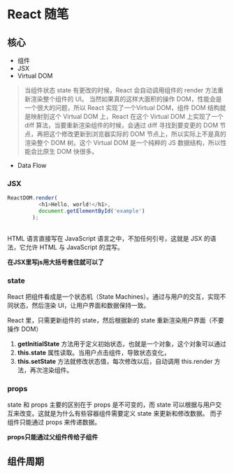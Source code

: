 # React 随笔    

## 核心

-  组件
-  JSX
-  Virtual DOM
>当组件状态 state 有更改的时候，React 会自动调用组件的 render 方法重新渲染整个组件的 UI。
>当然如果真的这样大面积的操作 DOM，性能会是一个很大的问题，所以 React 实现了一个Virtual DOM，组件 DOM 结构就是映射到这个 Virtual DOM 上，React 在这个 Virtual DOM 上实现了一个 diff 算法，当要重新渲染组件的时候，会通过 diff 寻找到要变更的 DOM 节点，再把这个修改更新到浏览器实际的 DOM 节点上，所以实际上不是真的渲染整个 DOM 树。这个 Virtual DOM 是一个纯粹的 JS 数据结构，所以性能会比原生 DOM 快很多。

- Data Flow


### JSX
```javascript
ReactDOM.render(
          <h1>Hello, world!</h1>,
          document.getElementById('example')
        );
        
```
HTML 语言直接写在 JavaScript 语言之中，不加任何引号，这就是 JSX 的语法，它允许 HTML 与 JavaScript 的混写。

**在JSX里写js用大括号套住就可以了**

### state
React 把组件看成是一个状态机（State Machines）。通过与用户的交互，实现不同状态，然后渲染 UI，让用户界面和数据保持一致。

React 里，只需更新组件的 state，然后根据新的 state 重新渲染用户界面（不要操作 DOM）

  1. **getInitialState** 方法用于定义初始状态，也就是一个对象，这个对象可以通过
  2. **this.state** 属性读取。当用户点击组件，导致状态变化，
  3. **this.setState** 方法就修改状态值，每次修改以后，自动调用 this.render 方法，再次渲染组件。



### props
state 和 props 主要的区别在于 props 是不可变的，而 state 可以根据与用户交互来改变。这就是为什么有些容器组件需要定义 state 来更新和修改数据。 而子组件只能通过 props 来传递数据。

**props只能通过父组件传给子组件**







## 组件周期

